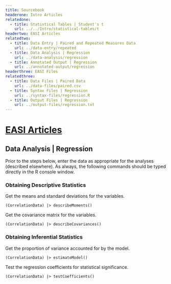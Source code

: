 ```yaml
---
title: Sourcebook
headerone: Intro Articles
relatedone:
  - title: Statistical Tables | Student's t
    url: ../../Intro/statistical-tables/t
headertwo: EASI Articles
relatedtwo:
  - title: Data Entry | Paired and Repeated Measures Data
    url: ../data-entry/repeated
  - title: Data Analysis | Regression
    url: ../data-analysis/regression
  - title: Annotated Output | Regression
    url: ../annotated-output/regression
headerthree: EASI Files
relatedthree:
  - title: Data Files | Paired Data
    url: ../data-files/paired.csv
  - title: Syntax Files | Regression
    url: ../syntax-files/regression.R
  - title: Output Files | Regression
    url: ../output-files/regression.txt
---
```


# [EASI Articles](../index.md)

## Data Analysis | Regression

Prior to the steps below, enter the data as appropriate for the analyses (described elsewhere). As always, the following commands should be typed directly in the R console window.

### Obtaining Descriptive Statistics

Get the means and standard deviations for the variables.

```{r}
(CorrelationData) |> describeMoments()
```

Get the covariance matrix for the variables.

```{r}
(CorrelationData) |> describeCovariances()
```

### Obtaining Inferential Statistics

Get the proportion of variance accounted for by the model.

```{r}
(CorrelationData) |> estimateModel()
```

Test the regression coefficients for statistical significance.

```{r}
(CorrelationData) |> testCoefficients()
```

